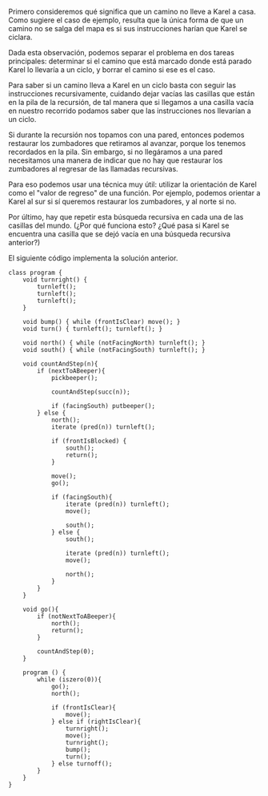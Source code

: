 Primero consideremos qué significa que un camino no lleve a Karel a casa. Como sugiere el caso de
ejemplo, resulta que la única forma de que un camino no se salga del mapa es si sus instrucciones
harían que Karel se ciclara.

Dada esta observación, podemos separar el problema en dos tareas principales: determinar si el
camino que está marcado donde está parado Karel lo llevaría a un ciclo, y borrar el camino si ese
es el caso.

Para saber si un camino lleva a Karel en un ciclo basta con seguir las instrucciones recursivamente,
cuidando dejar vacías las casillas que están en la pila de la recursión, de tal manera que si
llegamos a una casilla vacía en nuestro recorrido podamos saber que las instrucciones nos llevarían
a un ciclo.

Si durante la recursión nos topamos con una pared, entonces podemos restaurar los zumbadores que
retiramos al avanzar, porque los tenemos recordados en la pila. Sin embargo, si no llegáramos a una
pared necesitamos una manera de indicar que no hay que restaurar los zumbadores al regresar de
las llamadas recursivas.

Para eso podemos usar una técnica muy útil: utilizar la orientación de Karel como el "valor de
regreso" de una función. Por ejemplo, podemos orientar a Karel al sur si sí queremos restaurar
los zumbadores, y al norte si no.

Por último, hay que repetir esta búsqueda recursiva en cada una de las casillas del mundo.
(¿Por qué funciona esto? ¿Qué pasa si Karel se encuentra una casilla que se dejó vacía en una
búsqueda recursiva anterior?)

El siguiente código implementa la solución anterior.

```
class program {
	void turnright() {
		turnleft();
		turnleft();
		turnleft();
	}

	void bump() { while (frontIsClear) move(); }
	void turn() { turnleft(); turnleft(); }

	void north() { while (notFacingNorth) turnleft(); }
	void south() { while (notFacingSouth) turnleft(); }

	void countAndStep(n){
		if (nextToABeeper){
			pickbeeper();

			countAndStep(succ(n));

			if (facingSouth) putbeeper();
		} else {
			north();
			iterate (pred(n)) turnleft();

			if (frontIsBlocked) {
				south();
				return();
			}

			move();
			go();

			if (facingSouth){
				iterate (pred(n)) turnleft();
				move();

				south();
			} else {
				south();

				iterate (pred(n)) turnleft();
				move();

				north();
			}
		}
	}

	void go(){
		if (notNextToABeeper){
			north();
			return();
		}

		countAndStep(0);
	}

	program () {
		while (iszero(0)){
			go();
			north();

			if (frontIsClear){
				move();
			} else if (rightIsClear){
				turnright();
				move();
				turnright();
				bump();
				turn();
			} else turnoff();
		}
	}
}
```
